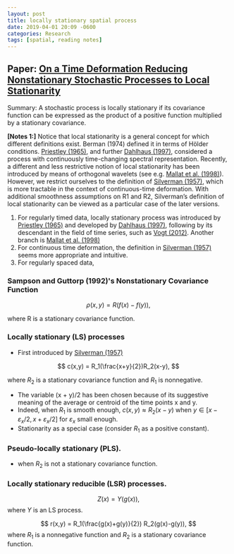 ```yaml
---
layout: post
title: locally stationary spatial process
date: 2019-04-01 20:09 -0600
categories: Research
tags: [spatial, reading notes]
---
```

## Paper: [On a Time Deformation Reducing Nonstationary Stochastic Processes to Local Stationarity][@genton2004]

Summary: A stochastic process is locally stationary if its covariance function can be expressed as the product of a positive function multiplied by a stationary covariance.

**[Notes 1:]**
Notice that local stationarity is a general concept for which different definitions exist. Berman (1974) defined it in terms of Hölder conditions. [Priestley (1965)][@Priestley1965], and further [Dahlhaus (1997)][@Dahlhaus1997], considered a process with continuously time-changing spectral representation. Recently, a different and less restrictive notion of local stationarity has been introduced by means of orthogonal wavelets (see e.g. [Mallat et al. (1998)][@mallat1998]). However, we restrict ourselves to the definition of [Silverman (1957)][@Silverman1957], which is more tractable in the context of continuous-time deformation. With additional smoothness assumptions on R1 and R2, Silverman’s definition of local stationarity can be viewed as a particular case of the later versions.



1. For regularly timed data, locally stationary process was introduced by [Priestley (1965)][@Priestley1965] and developed by [Dahlhaus (1997)][@Dahlhaus1997], following by its descendant in the field of time series, such as [Vogt (2012)][@vogt2012]. Another branch is [Mallat et al. (1998)][@mallat1998]
2. For continuous time deformation, the definition in [Silverman (1957)][@Silverman1957] seems more appropriate and intuitive.
2. For regularly spaced data,
### Sampson and Guttorp (1992)'s Nonstationary Covariance Function

$$
\rho(x,y) = R(f(x)- f(y)),
$$

where R is a stationary covariance function.

### Locally stationary (LS) processes
- First introduced by [Silverman (1957)][@Silverman1957]

$$
c(x,y) = R_1(\frac{x+y}{2})R_2(x-y),
$$

where $R_2$ is a stationary covariance function and $R_1$ is nonnegative.

- The variable (x + y)/2 has been chosen because of its suggestive meaning of the average or centroid of the time points x and y.
- Indeed, when $R_1$ is smooth enough, $c(x,y) \approx R_2(x-y)$ when $y\in [x-\varepsilon_x/2,x+\varepsilon_x/2]$ for $\varepsilon_x$ small enough.
- Stationarity as a special case (consider $R_1$ as a positive constant).

### Pseudo-locally stationary (PLS).
- when $R_2$ is not a stationary covariance function.

### Locally stationary reducible (LSR) processes.

$$
Z(x) = Y(g(x)),
$$
where $Y$ is an LS process.

$$
r(x,y) = R_1(\frac{g(x)+g(y)}{2}) R_2(g(x)-g(y)),
$$
where $R_1$ is a nonnegative function and $R_2$ is a stationary covariance function.



[@Silverman1957]: https://ieeexplore.ieee.org/stamp/stamp.jsp?tp=&arnumber=1057413 "Locally Stationary Random Processes"

[@genton2004]: https://www.jstor.org/stable/pdf/3215828.pdf?refreqid=excelsior%3Aa1f0143c0f4160cd59d4a6d146ebb7f7 "On a Time Deformation Reducing Nonstationary Stochastic Processes to Local Stationarity"

[@Priestley1965]: https://www.jstor.org/stable/pdf/2984191.pdf?refreqid=excelsior%3Afcb1ea950684d83f9726b8023e0765e9 "Evolutionary Spectra and Non-Stationary Processes"

[@Dahlhaus1997]: https://projecteuclid.org/download/pdf_1/euclid.aos/1034276620 "Fitting time series models to nonstationary processes"

[@vogt2012]: https://projecteuclid.org/download/pdfview_1/euclid.aos/1359987532 "Nonparametric regression for locally stationary time series"

[@mallat1998]: https://projecteuclid.org/download/pdf_1/euclid.aos/1030563977 "Adaptive covariance estimation of locally stationary processes"

[@eckley2003]: http://citeseerx.ist.psu.edu/viewdoc/download?doi=10.1.1.65.3&rep=rep1&type=pdf "Locally Stationary Fields with Application to the Modelling and Analysis of Image Texture"
